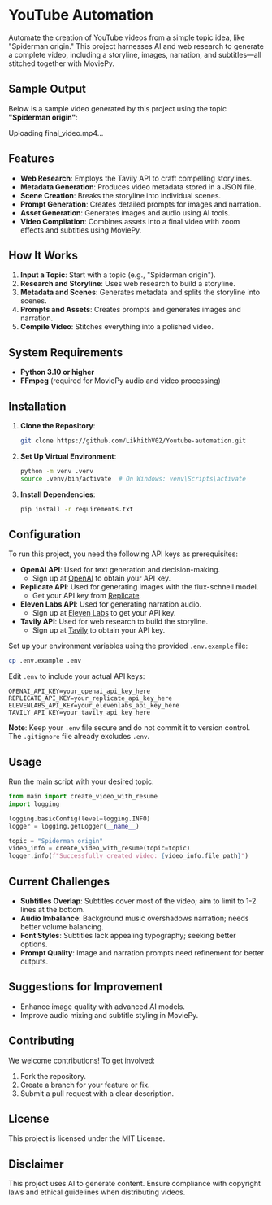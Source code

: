 # YouTube Automation

Automate the creation of YouTube videos from a simple topic idea, like "Spiderman origin." This project harnesses AI and web research to generate a complete video, including a storyline, images, narration, and subtitles—all stitched together with MoviePy.

## Sample Output

Below is a sample video generated by this project using the topic **"Spiderman origin"**:

Uploading final_video.mp4…

## Features

- **Web Research**: Employs the Tavily API to craft compelling storylines.
- **Metadata Generation**: Produces video metadata stored in a JSON file.
- **Scene Creation**: Breaks the storyline into individual scenes.
- **Prompt Generation**: Creates detailed prompts for images and narration.
- **Asset Generation**: Generates images and audio using AI tools.
- **Video Compilation**: Combines assets into a final video with zoom effects and subtitles using MoviePy.

## How It Works

1. **Input a Topic**: Start with a topic (e.g., "Spiderman origin").
2. **Research and Storyline**: Uses web research to build a storyline.
3. **Metadata and Scenes**: Generates metadata and splits the storyline into scenes.
4. **Prompts and Assets**: Creates prompts and generates images and narration.
5. **Compile Video**: Stitches everything into a polished video.

## System Requirements

- **Python 3.10 or higher**
- **FFmpeg** (required for MoviePy audio and video processing)

## Installation

1. **Clone the Repository**:
   ```bash
   git clone https://github.com/LikhithV02/Youtube-automation.git
   ```

2. **Set Up Virtual Environment**:
   ```bash
   python -m venv .venv
   source .venv/bin/activate  # On Windows: venv\Scripts\activate
   ```

3. **Install Dependencies**:
   ```bash
   pip install -r requirements.txt
   ```

## Configuration

To run this project, you need the following API keys as prerequisites:

- **OpenAI API**: Used for text generation and decision-making.
  - Sign up at [OpenAI](https://openai.com) to obtain your API key.
- **Replicate API**: Used for generating images with the flux-schnell model.
  - Get your API key from [Replicate](https://replicate.com).
- **Eleven Labs API**: Used for generating narration audio.
  - Sign up at [Eleven Labs](https://elevenlabs.io) to get your API key.
- **Tavily API**: Used for web research to build the storyline.
  - Sign up at [Tavily](https://tavily.com) to obtain your API key.

Set up your environment variables using the provided `.env.example` file:

```bash
cp .env.example .env
```

Edit `.env` to include your actual API keys:

```
OPENAI_API_KEY=your_openai_api_key_here
REPLICATE_API_KEY=your_replicate_api_key_here
ELEVENLABS_API_KEY=your_elevenlabs_api_key_here
TAVILY_API_KEY=your_tavily_api_key_here
```

**Note**: Keep your `.env` file secure and do not commit it to version control. The `.gitignore` file already excludes `.env`.

## Usage

Run the main script with your desired topic:

```python
from main import create_video_with_resume
import logging

logging.basicConfig(level=logging.INFO)
logger = logging.getLogger(__name__)

topic = "Spiderman origin"
video_info = create_video_with_resume(topic=topic)
logger.info(f"Successfully created video: {video_info.file_path}")
```

## Current Challenges

- **Subtitles Overlap**: Subtitles cover most of the video; aim to limit to 1-2 lines at the bottom.
- **Audio Imbalance**: Background music overshadows narration; needs better volume balancing.
- **Font Styles**: Subtitles lack appealing typography; seeking better options.
- **Prompt Quality**: Image and narration prompts need refinement for better outputs.

## Suggestions for Improvement

- Enhance image quality with advanced AI models.
- Improve audio mixing and subtitle styling in MoviePy.

## Contributing

We welcome contributions! To get involved:
1. Fork the repository.
2. Create a branch for your feature or fix.
3. Submit a pull request with a clear description.

## License

This project is licensed under the MIT License.

## Disclaimer

This project uses AI to generate content. Ensure compliance with copyright laws and ethical guidelines when distributing videos.
